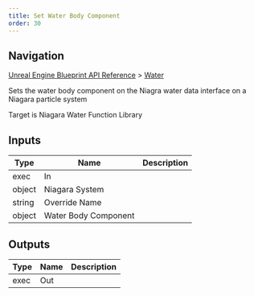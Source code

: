 ```yaml
---
title: Set Water Body Component
order: 30
---
```

## Navigation

[Unreal Engine Blueprint API Reference](https://dev.epicgames.com/documentation/en-us/unreal-engine/BlueprintAPI) > [Water](https://dev.epicgames.com/documentation/en-us/unreal-engine/BlueprintAPI/Water)

Sets the water body component on the Niagra water data interface on a Niagara particle system

Target is Niagara Water Function Library

## Inputs

| Type | Name | Description |
| --- | --- | --- |
| exec | In |  |
| object | Niagara System |  |
| string | Override Name |  |
| object | Water Body Component |  |

## Outputs

| Type | Name | Description |
| --- | --- | --- |
| exec | Out |  |
